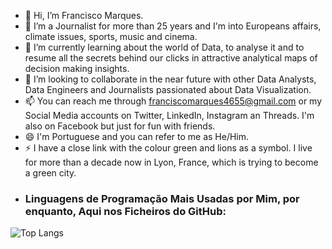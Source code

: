 - 👋 Hi, I’m Francisco Marques.
- 👀 I’m a Journalist for more than 25 years and I'm into Europeans affairs, climate issues, sports, music and cinema.
- 🌱 I’m currently learning about the world of Data, to analyse it and to resume all the secrets behind our clicks in attractive analytical maps of decision making insights.
- 💞️ I’m looking to collaborate in the near future with other Data Analysts, Data Engineers and Journalists passionated about Data Visualization.
- 📫 You can reach me through franciscomarques4655@gmail.com or my Social Media accounts on Twitter, LinkedIn, Instagram an Threads. I'm also on Facebook but just for fun with friends.
- 😄 I'm Portuguese and you can refer to me as He/Him.
- ⚡ I have a close link with the colour green and lions as a symbol. I live for more than a decade now in Lyon, France, which is trying to become a green city.
- ### Linguagens de Programação Mais Usadas por Mim, por enquanto, Aqui nos Ficheiros do GitHub:
![Top Langs](https://github-readme-stats.vercel.app/api/top-langs/?username=FrMarques&layout=compact)

<!---
FrMarques/FrMarques is a ✨ special ✨ repository because its `README.md` (this file) appears on your GitHub profile.
You can click the Preview link to take a look at your changes.
--->
